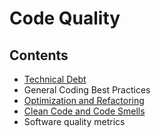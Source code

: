 # Code Quality

## Contents

- [Technical Debt](/Handbook/Coding/Code%20Quality/Technical%20Debt)
- General Coding Best Practices
- [Optimization and Refactoring](/Handbook/Coding/Code%20Quality/Optimization%20and%20Refactoring)
- [Clean Code and Code Smells](/Handbook/Coding/Code%20Quality/Clean%20Code%20and%20Code%20Smells)
- Software quality metrics
